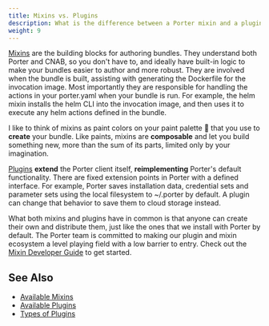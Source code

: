 ```yaml
---
title: Mixins vs. Plugins
description: What is the difference between a Porter mixin and a plugin? When would you use one instead of another?
weight: 9
---
```


[Mixins](/mixins/) are the building blocks for authoring bundles. They
understand both Porter and CNAB, so you don't have to, and ideally have built-in
logic to make your bundles easier to author and more robust. They are involved
when the bundle is built, assisting with generating the Dockerfile for the
invocation image. Most importantly they are responsible for handling the actions
in your porter.yaml when your bundle is run. For example, the helm mixin
installs the helm CLI into the invocation image, and then uses it to execute any
helm actions defined in the bundle.

I like to think of mixins as paint colors on your paint palette 🎨 that you use
to **create** your bundle. Like paints, mixins are **composable** and let you
build something new, more than the sum of its parts, limited only by your
imagination.

[Plugins](/plugins/) **extend** the Porter client itself, **reimplementing**
Porter's default functionality. There are fixed extension points in Porter with
a defined interface. For example, Porter saves installation data, credential
sets and parameter sets using the local filesystem to ~/.porter by default. A
plugin can change that behavior to save them to cloud storage instead.

What both mixins and plugins have in common is that anyone can create their own
and distribute them, just like the ones that we install with Porter by default.
The Porter team is committed to making our plugin and mixin ecosystem a level
playing field with a low barrier to entry. Check out the [Mixin Developer
Guide](/mixin-dev-guide) to get started.

## See Also

- [Available Mixins](/mixins/)
- [Available Plugins](/plugins/)
- [Types of Plugins](/plugins/types/)
